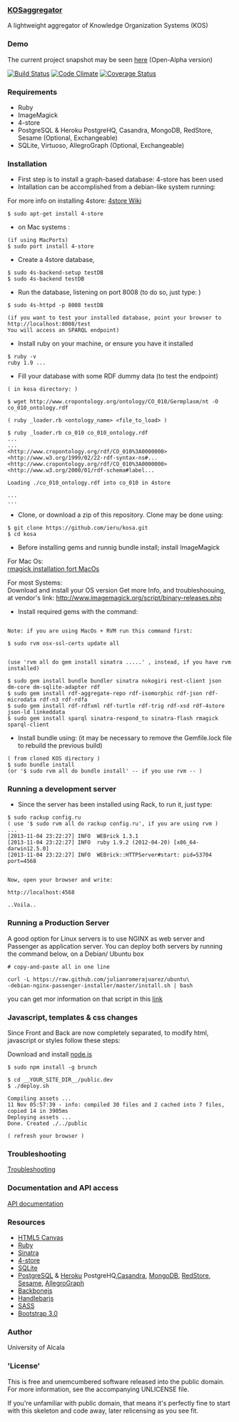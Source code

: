 ### [KOSaggregator](http://ieru.github.io/kosa)

A lightweight aggregator of Knowledge Organization Systems (KOS)

### Demo

The current project snapshot may be seen [here](http://kos.appgee.net) (Open-Alpha version)

[![Build Status](https://travis-ci.org/ieru/kosa.png?branch=master)](https://travis-ci.org/ieru/kosa) [![Code Climate](https://codeclimate.com/github/ieru/kosa.png)](https://codeclimate.com/github/ieru/kosa) [![Coverage Status](https://coveralls.io/repos/ieru/kosa/badge.png)](https://coveralls.io/r/ieru/kosa)

### Requirements

- Ruby
- ImageMagick 
- 4-store
- PostgreSQL & Heroku PostgreHQ, Casandra, MongoDB, RedStore, Sesame (Optional, Exchangeable)
- SQLite, Virtuoso, AllegroGraph (Optional, Exchangeable)

### Installation


- First step is to install a graph-based database: 4-store has been used
- Intallation can be accomplished from a debian-like system running: 

For more info on installing 4store: [4store Wiki](http://4store.org/trac/wiki/Install)

```
$ sudo apt-get install 4-store
```

- on Mac systems : 


```
(if using MacPorts)  
$ sudo port install 4-store  

```

- Create a 4store database, 

```
$ sudo 4s-backend-setup testDB
$ sudo 4s-backend testDB
```

- Run the database, listening on port 8008 (to do so, just type: )

```
$ sudo 4s-httpd -p 8008 testDB  

(if you want to test your installed database, point your browser to http://localhost:8008/test 
You will access an SPARQL endpoint)
```

- Install ruby on your machine, or ensure you have it installed

```
$ ruby -v
ruby 1.9 ...

```

- Fill your database with some RDF dummy data (to test the endpoint)

```
( in kosa directory: )

$ wget http://www.cropontology.org/ontology/CO_010/Germplasm/nt -O co_010_ontology.rdf  

( ruby _loader.rb <ontology_name> <file_to_load> )  

$ ruby _loader.rb co_010 co_010_ontology.rdf
...
...
<http://www.cropontology.org/rdf/CO_010%3A0000000> <http://www.w3.org/1999/02/22-rdf-syntax-ns#...
<http://www.cropontology.org/rdf/CO_010%3A0000000> <http://www.w3.org/2000/01/rdf-schema#label...

Loading ./co_010_ontology.rdf into co_010 in 4store

...
...

```

- Clone, or download a zip of this repository. Clone may be done using:

```
$ git clone https://github.com/ieru/kosa.git
$ cd kosa
```

- Before installing gems and runnig bundle install; install ImageMagick

For Mac Os:  
[rmagick installation fort MacOs](http://blog.paulopoiati.com/2013/01/28/installing-rmagick-in-mac-os-x-mountain-lion-with-homebrew/)

For most Systems:  
Download and install your OS version 
Get more Info, and troubleshoouing, at vendor's link:
http://www.imagemagick.org/script/binary-releases.php

- Install required gems with the command:

```

Note: if you are using MacOs + RVM run this command first:

$ sudo rvm osx-ssl-certs update all


(use 'rvm all do gem install sinatra .....' , instead, if you have rvm installed)  

$ sudo gem install bundle bundler sinatra nokogiri rest-client json dm-core dm-sqlite-adapter rdf
$ sudo gem install rdf-aggregate-repo rdf-isomorphic rdf-json rdf-microdata rdf-n3 rdf-rdfa
$ sudo gem install rdf-rdfxml rdf-turtle rdf-trig rdf-xsd rdf-4store json-ld linkeddata
$ sudo gem install sparql sinatra-respond_to sinatra-flash rmagick sparql-client
```

- Install bundle using: (it may be necessary to remove the Gemfile.lock file to rebuild the previous build)

```
( from cloned KOS directory )
$ sudo bundle install
(or '$ sudo rvm all do bundle install' -- if you use rvm -- )
```

### Running a development server

- Since the server has been installed using Rack, to run it, just type:

```
$ sudo rackup config.ru
( use '$ sudo rvm all do rackup config.ru', if you are using rvm )
...
[2013-11-04 23:22:27] INFO  WEBrick 1.3.1
[2013-11-04 23:22:27] INFO  ruby 1.9.2 (2012-04-20) [x86_64-darwin12.5.0]
[2013-11-04 23:22:27] INFO  WEBrick::HTTPServer#start: pid=53704 port=4568


Now, open your browser and write:

http://localhost:4568

..Voila..

```

### Running a Production Server

A good option for Linux servers is to use NGINX as web server and Passenger as
application server. You can deploy both servers by running the command below, 
on a Debian/ Ubuntu box

    # copy-and-paste all in one line
    
    curl -L https://raw.github.com/julianromerajuarez/ubuntu\
    -debian-nginx-passenger-installer/master/install.sh | bash 

you can get mor information on that script in this [link](https://github.com/julianromerajuarez/ubuntu-debian-nginx-passenger-installer)

### Javascript, templates & css changes

Since Front and Back are now completely separated, to modify html, javascript or
styles follow these steps:  

    
Download and install [node.js](http://nodejs.org/download/)
    
    $ sudo npm install -g brunch
    
    $ cd __YOUR_SITE_DIR__/public.dev
    $ ./deploy.sh

    Compiling assets ...
    11 Nov 05:57:39 - info: compiled 30 files and 2 cached into 7 files, copied 14 in 3905ms
    Deploying assets ...
    Done. Created ./../public
    
    ( refresh your browser )


### Troubleshooting

[Troubleshooting](https://github.com/ieru/kosa/wiki/Troubleshooting)

### Documentation and API access

[API documentation](https://github.com/ieru/kosa/wiki/RESTful-API-documentation)

### Resources

- [HTML5 Canvas](http://www.w3.org/html/logo/)
- [Ruby](https://www.ruby-lang.org)
- [Sinatra](http://www.sinatrarb.com/)
- [4-store](http://4store.org/)
- [SQLite]() 
- [PostgreSQL]() & [Heroku]() PostgreHQ,[Casandra](), [MongoDB](), [RedStore](), [Sesame](), [AllegroGraph]()
- [Backbonejs](http://backbonejs.org/)
- [Handlebarjs](http://handlebarsjs.com/)
- [SASS](http://sass-lang.com/)
- [Bootstrap 3.0](http://getbootstrap.com/)

### Author

University of Alcala

### 'License'

This is free and unemcumbered software released into the public domain. For more information, see the accompanying UNLICENSE file.

If you're unfamiliar with public domain, that means it's perfectly fine to start with this skeleton and code away, later relicensing as you see fit.


